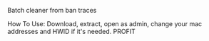Batch cleaner from ban traces

How To Use:
Download, extract, open as admin, change your mac addresses and HWID if it's needed.
PROFIT
